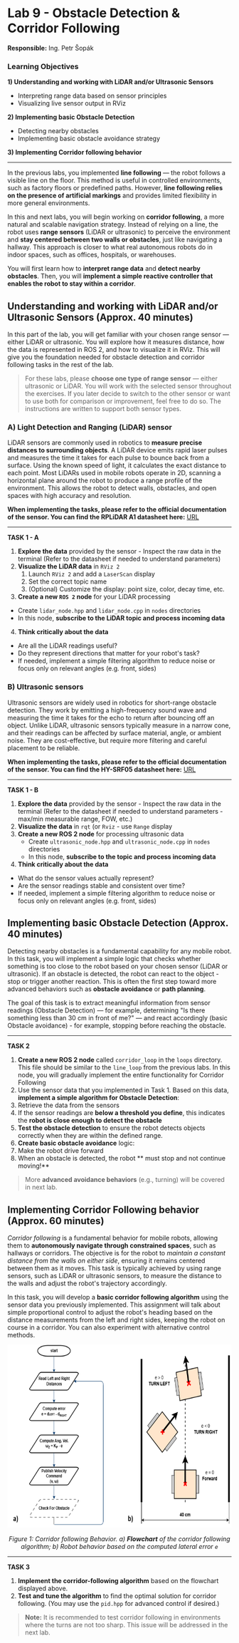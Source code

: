 # Lab 9 - Obstacle Detection & Corridor Following

**Responsible:** Ing. Petr Šopák

### Learning Objectives

**1) Understanding and working with LiDAR and/or Ultrasonic Sensors**
  -  Interpreting range data based on sensor principles
  -  Visualizing live sensor output in RViz
    
**2) Implementing basic Obstacle Detection**
  - Detecting nearby obstacles
  - Implementing basic obstacle avoidance strategy  

**3) Implementing Corridor following behavior**

--------------------------------------------------
    
In the previous labs, you implemented **line following** — the robot follows a visible line on the floor. This method is useful in controlled environments, such as factory floors or predefined paths. However, **line following relies on the presence of artificial markings** and provides limited flexibility in more general environments.

In this and next labs, you will begin working on **corridor following**, a more natural and scalable navigation strategy. Instead of relying on a line, the robot uses **range sensors** (LiDAR or ultrasonic) to perceive the environment and **stay centered between two walls or obstacles**, just like navigating a hallway. This approach is closer to what real autonomous robots do in indoor spaces, such as offices, hospitals, or warehouses.

You will first learn how to **interpret range data** and **detect nearby obstacles**. Then, you will **implement a simple reactive controller that enables the robot to stay within a corridor**.

## Understanding and working with LiDAR and/or Ultrasonic Sensors (Approx. 40 minutes)

In this part of the lab, you will get familiar with your chosen range sensor — either LiDAR or ultrasonic. You will explore how it measures distance, how the data is represented in ROS 2, and how to visualize it in RViz. This will give you the foundation needed for obstacle detection and corridor following tasks in the rest of the lab.

> For these labs, please **choose one type of range sensor** — either ultrasonic or LiDAR. You will work with the selected sensor throughout the exercises.
> If you later decide to switch to the other sensor or want to use both for comparison or improvement, feel free to do so.
> The instructions are written to support both sensor types.

### A) Light Detection and Ranging (LiDAR) sensor

LiDAR sensors are commonly used in robotics to **measure precise distances to surrounding objects**. A LiDAR device emits rapid laser pulses and measures the time it takes for each pulse to bounce back from a surface. Using the known speed of light, it calculates the exact distance to each point. Most LiDARs used in mobile robots operate in 2D, scanning a horizontal plane around the robot to produce a range profile of the environment. This allows the robot to detect walls, obstacles, and open spaces with high accuracy and resolution.

**When implementing the tasks, please refer to the official documentation of the sensor. You can find the RPLiDAR A1 datasheet here:** [URL](https://www.generationrobots.com/media/rplidar-a1m8-360-degree-laser-scanner-development-kit-datasheet-1.pdf?srsltid=AfmBOooj2AiNYBC8o8kbJgSheC_A-9984T-XY20x4SDBgRdxRKcWEVNh)

----------------------------------------------------------------------------------------------
**TASK 1 - A**
1) **Explore the data** provided by the sensor - Inspect the raw data in the terminal (Refer to the datasheet if needed to understand parameters) 
2) **Visualize the LiDAR data** in `RViz 2`
    1) Launch `RViz 2` and add a `LaserScan` display
    2) Set the correct topic name
    3) (Optional) Customize the display: point size, color, decay time, etc.
3) **Create a new `ROS 2` node** for your LiDAR processing
  - Create `lidar_node.hpp` and `lidar_node.cpp` in `nodes` directories
  - In this node, **subscribe to the LiDAR topic and process incoming data**
4) **Think critically about the data**
  - Are all the LiDAR readings useful?
  - Do they represent directions that matter for your robot's task?
  - If needed, implement a simple filtering algorithm to reduce noise or focus only on relevant angles (e.g. front, sides)
    
### B) Ultrasonic sensors

Ultrasonic sensors are widely used in robotics for short-range obstacle detection. They work by emitting a high-frequency sound wave and measuring the time it takes for the echo to return after bouncing off an object. Unlike LiDAR, ultrasonic sensors typically measure in a narrow cone, and their readings can be affected by surface material, angle, or ambient noise. They are cost-effective, but require more filtering and careful placement to be reliable.

**When implementing the tasks, please refer to the official documentation of the sensor. You can find the HY-SRF05 datasheet here:** [URL](https://dratek.cz/arduino/1735-meric-vzdalenosti-ultrazvukovy-5pin-hy-srf05-pro-arduino.html?gad_source=1&gclid=Cj0KCQiAr7C6BhDRARIsAOUKifhd7u9T5IjiCyc4w0n-WqehlzG5F2pNwJ4JP5M_eQDHW-daU_NkSKYaAn-_EALw_wcB)

----------------------------------------------------------------------------------------------
**TASK 1 - B**
1) **Explore the data** provided by the sensor - Inspect the raw data in the terminal (Refer to the datasheet if needed to understand parameters - max/min measurable range, FOW, etc.)
2) **Visualize the data** in `rqt` (or `Rviz` - use `Range` display
3) **Create a new ROS 2 node** for processing ultrasonic data
    - Create `ultrasonic_node.hpp` and `ultrasonic_node.cpp` in `nodes` directories
    - In this node, **subscribe to the topic and process incoming data**
4) **Think critically about the data**
  - What do the sensor values actually represent?
  - Are the sensor readings stable and consistent over time?
  - If needed, implement a simple filtering algorithm to reduce noise or focus only on relevant angles (e.g. front, sides)

## Implementing basic Obstacle Detection (Approx. 40 minutes)

Detecting nearby obstacles is a fundamental capability for any mobile robot. In this task, you will implement a simple logic that checks whether something is too close to the robot based on your chosen sensor (LiDAR or ultrasonic). If an obstacle is detected, the robot can react to the object - stop or trigger another reaction. This is often the first step toward more advanced behaviors such as **obstacle avoidance** or **path planning**.

The goal of this task is to extract meaningful information from sensor readings (Obstacle Detection) — for example, determining "Is there something less than 30 cm in front of me?" — and react accordingly (basic Obstacle avoidance) - for example, stopping before reaching the obstacle.

----------------------------------------------------------------------------------------------
**TASK 2**
1) **Create a new ROS 2 node** called `corridor_loop` in the `loops` directory. This file should be similar to the `line_loop` from the previous labs. In this node, you will gradually implement the entire functionality for Corridor Following
2) Use the sensor data that you implemented in Task 1. Based on this data, **implement a simple algorithm for Obstacle Detection**:
  1) Retrieve the data from the sensors
  2) If the sensor readings are **below a threshold you define**, this indicates the **robot is close enough to detect the obstacle**
3) **Test the obstacle detection** to ensure the robot detects objects correctly when they are within the defined range.
4) **Create basic obstacle avoidance** logic:
  1) Make the robot drive forward
  2) When an obstacle is detected, the robot ** must stop and not continue moving!**

> More **advanced avoidance behaviors** (e.g., turning) will be covered in next lab.

## Implementing Corridor Following behavior (Approx. 60 minutes)

*Corridor following* is a fundamental behavior for mobile robots, allowing them to **autonomously navigate through constrained spaces**, such as hallways or corridors. The objective is for the robot to *maintain a constant distance from the walls on either side*, ensuring it remains centered between them as it moves. This task is typically achieved by using range sensors, such as LiDAR or ultrasonic sensors, to measure the distance to the walls and adjust the robot's trajectory accordingly.

In this task, you will develop a **basic corridor following algorithm** using the sensor data you previously implemented. This assignment will talk about simple proportional control to adjust the robot's heading based on the distance measurements from the left and right sides, keeping the robot on course in a corridor. You can also experiment with alternative control methods.

<p id="bangDiagram" align="center">
  <img src="../images/corridor_following.png" alt="alt text" width="660" height="410">
</p>
<p align="center">
    <em> Figure 1: Corridor following Behavior. a) <strong>Flowchart</strong> of the corridor following algorithm; b) Robot behavior based on the computed lateral error <code>e</code> </em>
</p>

----------------------------------------------------------------------------------------------
**TASK 3**
1) **Implement the corridor-following algorithm** based on the flowchart displayed above.
2) **Test and tune the algorithm** to find the optimal solution for corridor following. (You may use the `pid.hpp` for advanced control if desired.)

> **Note:** It is recommended to test corridor following in environments where the turns are not too sharp. This issue will be addressed in the next lab.